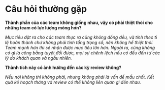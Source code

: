 # Câu hỏi thường gặp

**Thành phần của các team không giống nhau, vậy có phải thiệt thòi cho những team có lực lượng mỏng hơn?**

*Mục tiêu đặt ra cho các team thực ra cũng không đồng đều, và tính theo tỉ lệ hoàn thành chứ không phải tính tổng trọng số,
nên không hề thiệt thòi. Team mạnh hơn thì sẽ nhận được mục tiêu lớn hơn. Ngoài ra, cũng không có gì là công bằng tuyệt
đối được, mọi sự chênh lệch nếu có đều đến từ các lý do khách quan và ngẫu nhiên.*

**Thành tích này có ảnh hưởng đến các kỳ review không?**

*Nếu nói không thì không phải, nhưng không phải là vấn đề mấu chốt. Kết quả kế hoạch tháng và review có thể không liên quan gì đến nhau.*